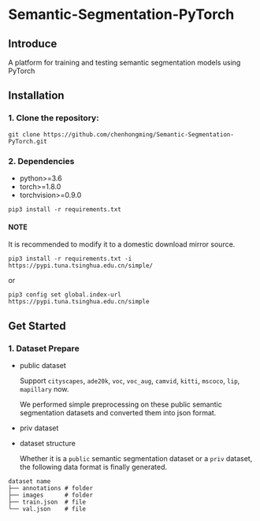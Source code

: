 # Semantic-Segmentation-PyTorch

## Introduce  
A platform for training and testing semantic segmentation models using PyTorch  
## Installation  
### 1. Clone the repository:  
```
git clone https://github.com/chenhongming/Semantic-Segmentation-PyTorch.git
```  
### 2. Dependencies  
* python>=3.6
* torch>=1.8.0
* torchvision>=0.9.0
```
pip3 install -r requirements.txt
```  
#### NOTE  
It is recommended to modify it to a domestic download mirror source.
```
pip3 install -r requirements.txt -i https://pypi.tuna.tsinghua.edu.cn/simple/
```  
or 
```
pip3 config set global.index-url https://pypi.tuna.tsinghua.edu.cn/simple
```  
## Get Started  

### 1. Dataset Prepare  

* public dataset  

  Support `cityscapes`, `ade20k`, `voc`, `voc_aug`, `camvid`, `kitti`, `mscoco`, `lip`, `mapillary` now. 

  We performed simple preprocessing on these public semantic segmentation datasets and converted them into json format.  
  
* priv dataset  

* dataset structure

  Whether it is a `public` semantic segmentation dataset or a `priv` dataset, the following data format is finally generated.

```
dataset name
├── annotations # folder
├── images      # folder
├── train.json  # file
└── val.json    # file
```
